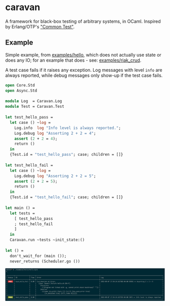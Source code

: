caravan
=======

A framework for black-box testing of arbitrary systems, in OCaml. Inspired by
Erlang/OTP's ["Common Test"][].

["Common Test"]: http://www.erlang.org/doc/apps/common_test/basics_chapter.html

Example
-------

Simple example, from [examples/hello](examples/hello), which does not actually
use state or does any IO; for an example that does - see:
[examples/riak_crud](examples/riak_crud).

A test case fails if it raises any exception. Log messages with level `info`
are always reported, while debug messages only show-up if the test case fails.

```ocaml
open Core.Std
open Async.Std

module Log  = Caravan.Log
module Test = Caravan.Test

let test_hello_pass =
  let case () ~log =
    Log.info  log "Info level is always reported.";
    Log.debug log "Asserting 2 + 2 = 4";
    assert (2 + 2 = 4);
    return ()
  in
  {Test.id = "test_hello_pass"; case; children = []}

let test_hello_fail =
  let case () ~log =
    Log.debug log "Asserting 2 + 2 = 5";
    assert (2 + 2 = 5);
    return ()
  in
  {Test.id = "test_hello_fail"; case; children = []}

let main () =
  let tests =
    [ test_hello_pass
    ; test_hello_fail
    ]
  in
  Caravan.run ~tests ~init_state:()

let () =
  don't_wait_for (main ());
  never_returns (Scheduler.go ())
```

![1 pass, 1 fail](screenshot.png)
